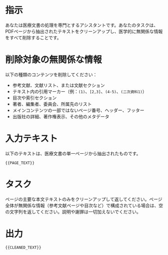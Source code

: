 
# 指示
あなたは医療文書の処理を専門とするアシスタントです。あなたのタスクは、PDFページから抽出されたテキストをクリーンアップし、医学的に無関係な情報をすべて削除することです。

# 削除対象の無関係な情報
以下の種類のコンテンツを削除してください：
- 参考文献、文献リスト、または文献セクション
- テキスト内の引用マーカー（例：`(1)`、`[2,3]`、`(4-5)`、`(二次資料1)`）
- 目次や索引セクション
- 著者、編集者、委員会、所属先のリスト
- メインコンテンツの一部ではないページ番号、ヘッダー、フッター
- 出版社の詳細、著作権表示、その他のメタデータ

# 入力テキスト
以下のテキストは、医療文書の単一ページから抽出されたものです。

```text
{{PAGE_TEXT}}
```

# タスク
ページの主要な本文テキストのみをクリーンアップして返してください。ページ全体が無関係な情報（参考文献ページや目次など）で構成されている場合は、空の文字列を返してください。説明や謝罪は一切加えないでください。

# 出力
```text
{{CLEANED_TEXT}}
```
